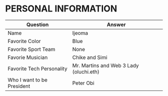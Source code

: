# PERSONAL INFORMATION

| Question | Answer|
|---------|-----------|
|Name| Ijeoma|
|Favorite Color| Blue|
|Favorite Sport Team | None|
|Favorie Musician | Chike and Simi
| Favorite Tech Personality| Mr. Martins and Web 3 Lady (oluchi.eth)|
| Who I want to be President | Peter Obi
